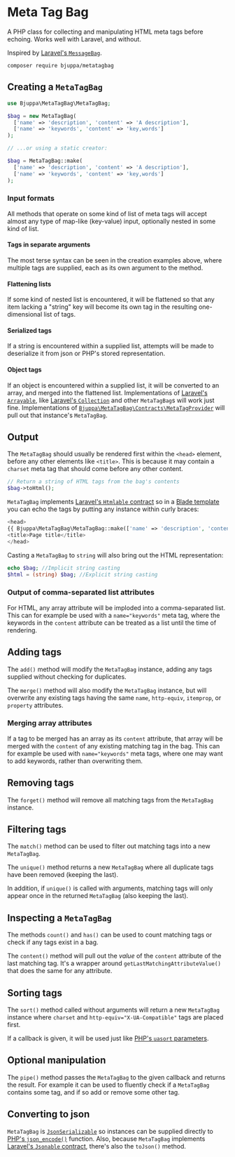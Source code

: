 # Meta Tag Bag

A PHP class for collecting and manipulating HTML meta tags before echoing.
Works well with Laravel, and without.

Inspired by [Laravel's `MessageBag`](https://laravel.com/api/master/Illuminate/Support/MessageBag.html).

`composer require bjuppa/metatagbag`

## Creating a `MetaTagBag`

```php
use Bjuppa\MetaTagBag\MetaTagBag;

$bag = new MetaTagBag(
  ['name' => 'description', 'content' => 'A description'],
  ['name' => 'keywords', 'content' => 'key,words']
);

// ...or using a static creator:

$bag = MetaTagBag::make(
  ['name' => 'description', 'content' => 'A description'],
  ['name' => 'keywords', 'content' => 'key,words']
);

```

### Input formats

All methods that operate on some kind of list of meta tags will accept almost any type of map-like (key-value) input, optionally nested in some kind of list.

#### Tags in separate arguments

The most terse syntax can be seen in the creation examples above, where multiple tags are supplied, each as its own argument to the method.

#### Flattening lists

If some kind of nested list is encountered, it will be flattened so that any item lacking a "string" key will become its own tag in the resulting one-dimensional list of tags.

#### Serialized tags

If a string is encountered within a supplied list, attempts will be made to deserialize it from json or PHP's stored representation.

#### Object tags

If an object is encountered within a supplied list, it will be converted to an array, and merged into the flattened list.
Implementations of [Laravel's `Arrayable`](https://laravel.com/api/master/Illuminate/Contracts/Support/Arrayable.html),
like [Laravel's `Collection`](https://laravel.com/api/master/Illuminate/Support/Collection.html)
and other `MetaTagBag`s will work just fine.
Implementations of
[`Bjuppa\MetaTagBag\Contracts\MetaTagProvider`](https://github.com/bjuppa/metatagbag/blob/master/src/Contracts/MetaTagProvider.php)
will pull out that instance's `MetaTagBag`.

## Output

The `MetaTagBag` should usually be rendered first within the `<head>` element, before any other elements like `<title>`.
This is because it may contain a `charset` meta tag that should come before any other content.

```php
// Return a string of HTML tags from the bag's contents
$bag->toHtml();
```

`MetaTagBag` implements
[Laravel's `Htmlable` contract](https://laravel.com/api/master/Illuminate/Contracts/Support/Htmlable.html)
so in a [Blade template](https://laravel.com/docs/blade) you can echo the tags
by putting any instance within curly braces:

```php
<head>
{{ Bjuppa\MetaTagBag\MetaTagBag::make(['name' => 'description', 'content' => 'A description']) }}
<title>Page title</title>
</head>
```

Casting a `MetaTagBag` to `string` will also bring out the HTML representation:

```php
echo $bag; //Implicit string casting
$html = (string) $bag; //Explicit string casting
```

### Output of comma-separated list attributes

For HTML, any array attribute will be imploded into a comma-separated list.
This can for example be used with a `name="keywords"` meta tag,
where the keywords in the `content` attribute can be treated as a list until the time of rendering.

## Adding tags

The `add()` method will modify the `MetaTagBag` instance, adding any tags supplied without checking for duplicates.

The `merge()` method will also modify the `MetaTagBag` instance, but will overwrite any existing tags having the same
`name`, `http-equiv`, `itemprop`, or `property` attributes.

### Merging array attributes

If a tag to be merged has an array as its `content` attribute,
that array will be merged with the `content` of any existing matching tag in the bag.
This can for example be used with `name="keywords"` meta tags,
where one may want to add keywords, rather than overwriting them.

## Removing tags

The `forget()` method will remove all matching tags from the `MetaTagBag` instance.

## Filtering tags

The `match()` method can be used to filter out matching tags into a new `MetaTagBag`.

The `unique()` method returns a new `MetaTagBag` where all duplicate tags have been removed
(keeping the last).

In addition, if `unique()` is called with arguments,
matching tags will only appear once in the returned `MetaTagBag`
(also keeping the last).

## Inspecting a `MetaTagBag`

The methods `count()` and `has()` can be used to count matching tags or check if any tags exist in a bag.

The `content()` method will pull out the *value* of the `content` attribute of the last matching tag.
It's a wrapper around `getLastMatchingAttributeValue()` that does the same for any attribute.

## Sorting tags

The `sort()` method called without arguments will return a new `MetaTagBag` instance where `charset`
and `http-equiv="X-UA-Compatible"` tags are placed first.

If a callback is given, it will be used just like
[PHP's `uasort` parameters](https://secure.php.net/manual/en/function.uasort.php#refsect1-function.uasort-parameters).

## Optional manipulation

The `pipe()` method passes the `MetaTagBag` to the given callback and returns the result.
For example it can be used to fluently check if a `MetaTagBag` contains some tag, and if so add or remove some other tag.

## Converting to json

`MetaTagBag` is [`JsonSerializable`](http://php.net/manual/en/class.jsonserializable.php)
so instances can be supplied directly to [PHP's `json_encode()`](http://php.net/manual/en/function.json-encode.php) function.
Also, because `MetaTagBag` implements
[Laravel's `Jsonable` contract](https://laravel.com/api/master/Illuminate/Contracts/Support/Jsonable.html),
there's also the `toJson()` method.
